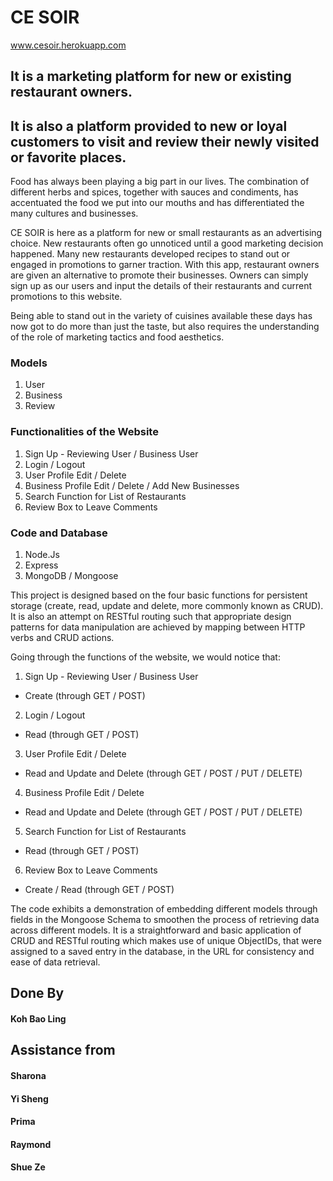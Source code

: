 # CE SOIR
www.cesoir.herokuapp.com
## It is a marketing platform for new or existing restaurant owners.
## It is also a platform provided to new or loyal customers to visit and review their newly visited or favorite places.

Food has always been playing a big part in our lives. The combination of different herbs and spices, together with sauces and condiments, has accentuated the food we put into our mouths and has differentiated the many cultures and businesses.

CE SOIR is here as a platform for new or small restaurants as an advertising choice. New restaurants often go unnoticed until a good marketing decision happened. Many new restaurants developed recipes to stand out or engaged in promotions to garner traction. With this app, restaurant owners are given an alternative to promote their businesses. Owners can simply sign up as our users and input the details of their restaurants and current promotions to this website.

Being able to stand out in the variety of cuisines available these days has now got to do more than just the taste, but also requires the understanding of the role of marketing tactics and food aesthetics.

### Models
1. User
2. Business
3. Review

### Functionalities of the Website
1. Sign Up - Reviewing User / Business User
2. Login / Logout
3. User Profile Edit / Delete
4. Business Profile Edit / Delete / Add New Businesses
5. Search Function for List of Restaurants
6. Review Box to Leave Comments

### Code and Database
1. Node.Js
2. Express
3. MongoDB / Mongoose

This project is designed based on the four basic functions for persistent storage (create, read, update and delete, more commonly known as CRUD). It is also an attempt on RESTful routing such that appropriate design patterns for data manipulation are achieved by mapping between HTTP verbs and CRUD actions.

Going through the functions of the website, we would notice that:
1. Sign Up - Reviewing User / Business User
  * Create (through GET / POST)
2. Login / Logout
  * Read (through GET / POST)
3. User Profile Edit / Delete
  * Read and Update and Delete (through GET / POST / PUT / DELETE)
4. Business Profile Edit / Delete
  * Read and Update and Delete (through GET / POST / PUT / DELETE)
5. Search Function for List of Restaurants
  * Read (through GET / POST)
6. Review Box to Leave Comments
  * Create / Read (through GET / POST)

The code exhibits a demonstration of embedding different models through fields in the Mongoose Schema to smoothen the process of retrieving data across different models. It is a straightforward and basic application of CRUD and RESTful routing which makes use of unique ObjectIDs, that were assigned to a saved entry in the database, in the URL for consistency and ease of data retrieval.

## Done By
#### Koh Bao Ling

## Assistance from
#### Sharona
#### Yi Sheng
#### Prima
#### Raymond
#### Shue Ze
